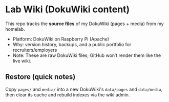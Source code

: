 # Lab Wiki (DokuWiki content)

This repo tracks the **source files** of my DokuWiki (pages + media) from my homelab.
- Platform: DokuWiki on Raspberry Pi (Apache)
- Why: version history, backups, and a public portfolio for recruiters/employers
- Note: These are raw DokuWiki files; GitHub won’t render them like the live wiki.

## Restore (quick notes)
Copy `pages/` and `media/` into a new DokuWiki's `data/pages` and `data/media`, then clear its cache and rebuild indexes via the wiki admin.

